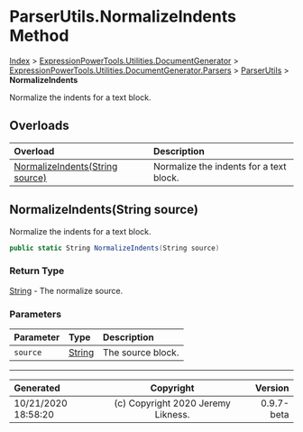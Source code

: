 ﻿# ParserUtils.NormalizeIndents Method

[Index](../index.md) > [ExpressionPowerTools.Utilities.DocumentGenerator](ExpressionPowerTools.Utilities.DocumentGenerator.a.md) > [ExpressionPowerTools.Utilities.DocumentGenerator.Parsers](ExpressionPowerTools.Utilities.DocumentGenerator.Parsers.n.md) > [ParserUtils](ExpressionPowerTools.Utilities.DocumentGenerator.Parsers.ParserUtils.cs.md) > **NormalizeIndents**

Normalize the indents for a text block.

## Overloads

| Overload | Description |
| :-- | :-- |
| [NormalizeIndents(String source)](#normalizeindentsstring-source) | Normalize the indents for a text block. |
## NormalizeIndents(String source)

Normalize the indents for a text block.

```csharp
public static String NormalizeIndents(String source)
```

### Return Type

 [String](https://docs.microsoft.com/dotnet/api/system.string)  - The normalize source.

### Parameters

| Parameter | Type | Description |
| :-- | :-- | :-- |
| `source` | [String](https://docs.microsoft.com/dotnet/api/system.string) | The source block. |



---

| Generated | Copyright | Version |
| :-- | :-: | --: |
| 10/21/2020 18:58:20 | (c) Copyright 2020 Jeremy Likness. | 0.9.7-beta |
